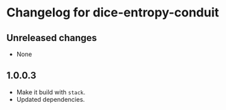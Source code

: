 # Changelog for dice-entropy-conduit

## Unreleased changes

* None

## 1.0.0.3

* Make it build with `stack`.
* Updated dependencies.
